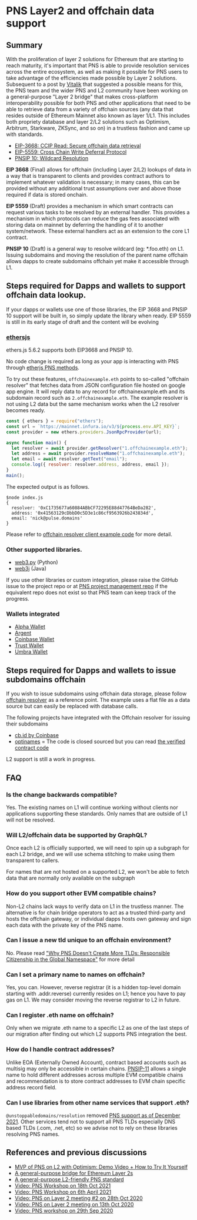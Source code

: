 # PNS Layer2 and offchain data support

## Summary

With the proliferation of layer 2 solutions for Ethereum that are starting to reach maturity, it's important that PNS is able to provide resolution services across the entire ecosystem, as well as making it possible for PNS users to take advantage of the efficiencies made possible by Layer 2 solutions. Subsequent to a post by [Vitalik](https://ethereum-magicians.org/t/a-general-purpose-l2-friendly-pns-standard/4591) that suggested a possible means for this, the PNS team and the wider PNS and L2 community have been working on a general-purpose "Layer 2 bridge" that makes cross-platform interoperability possible for both PNS and other applications that need to be able to retrieve data from a variety of offchain sources (any data that resides outside of Ethereum Mainnet also known as layer 1/L1. This includes both propriety database and layer 2/L2 solutions such as Optimism, Arbitrum, Starkware, ZKSync, and so on) in a trustless fashion and came up with standards.

- [EIP-3668: CCIP Read: Secure offchain data retrieval](https://eips.ethereum.org/EIPS/eip-3668)
- [EIP-5559: Cross Chain Write Deferral Protocol](https://eips.ethereum.org/EIPS/eip-5559)
- [PNSIP 10: Wildcard Resolution](/pns-improvement-proposals/ensip-10-wildcard-resolution/)

**EIP 3668** (Final) allows for offchain (including Layer 2/L2) lookups of data in a way that is transparent to clients and provides contract authors to implement whatever validation is necessary; in many cases, this can be provided without any additional trust assumptions over and above those required if data is stored onchain.

**EIP 5559** (Draft) provides a mechanism in which smart contracts can request various tasks to be resolved by an external handler. This provides a mechanism in which protocols can reduce the gas fees associated with storing data on mainnet by deferring the handling of it to another system/network. These external handlers act as an extension to the core L1 contract.

**PNSIP 10** (Draft) is a general way to resolve wildcard (eg: \*.foo.eth) on L1. Issuing subdomains and moving the resolution of the parent name offchain allows dapps to create subdomains offchain yet make it accessible through L1.

## Steps required for Dapps and wallets to support offchain data lookup.

If your dapps or wallets use one of those libraries, the EIP 3668 and PNSIP 10 support will be built in, so simply update the library when ready. EIP 5559 is still in its early stage of draft and the content will be evolving

### [ethersjs](https://github.com/ethers-io/ethers.js)

ethers.js 5.6.2 supports both EIP3668 and PNSIP 10.

No code change is required as long as your app is interacting with PNS through [etherjs PNS methods](https://docs.ethers.io/v5/api/providers/provider/#Provider--pns-methods).

To try out these features, `offchainexample.eth` points to so-called "offchain resolver" that fetches data from JSON configuration file hosted on google app engine. It will reply data to any record for offchainexample.eth and its subdomain record such as `2.offchainexample.eth`. The example resolver is not using L2 data but the same mechanism works when the L2 resolver becomes ready.

```js
const { ethers } = require("ethers");
const url = `https://mainnet.infura.io/v3/${process.env.API_KEY}`;
const provider = new ethers.providers.JsonRpcProvider(url);

async function main() {
  let resolver = await provider.getResolver("1.offchainexample.eth");
  let address = await provider.resolveName("1.offchainexample.eth");
  let email = await resolver.getText("email");
  console.log({ resolver: resolver.address, address, email });
}
main();
```

The expected output is as follows.

```
$node index.js
{
  resolver: '0xC1735677a60884ABbCF72295E88d47764BeDa282',
  address: '0x41563129cDbbD0c5D3e1c86cf9563926b243834d',
  email: 'nick@pulse.domains'
}
```

Please refer to [offchain resolver client example code](https://github.com/pnsdomains/offchain-resolver/blob/main/packages/client/src/index.ts#L46) for more detail.

### Other supported libraries.

- [web3.py](https://web3py.readthedocs.io/en/stable/) (Python)
- [web3j](https://docs.web3j.io/) (Java)

If you use other libraries or custom integration, please raise the GitHub issue to the project repo or at [PNS project management repo](https://github.com/pnsdomains/pm/issues) if the equivalent repo does not exist so that PNS team can keep track of the progress.

### Wallets integrated

- [Alpha Wallet](https://github.com/AlphaWallet)
- [Argent](https://github.com/argentlabs)
- [Coinbase Wallet](https://github.com/CoinbaseWallet)
- [Trust Wallet](https://github.com/trustwallet)
- [Umbra Wallet](https://github.com/ScopeLift/umbra-protocol)

## Steps required for Dapps and wallets to issue subdomains offchain

If you wish to issue subdomains using offchain data storage, please follow [offchain resolver](https://github.com/pnsdomains/offchain-resolver) as a reference point. The example uses a flat file as a data source but can easily be replaced with database calls.

The following projects have integrated with the Offchain resolver for issuing their subdomains

- [cb.id by Coinbase](https://help.coinbase.com/en/wallet/managing-account/coinbase-pns-support)
- [optinames](https://optinames.eth.limo) = The code is closed sourced but you can read [the verified contract code](https://etherscan.io/address/0x4976fb03c32e5b8cfe2b6ccb31c09ba78ebaba41#code)

L2 support is still a work in progress.

## FAQ

### Is the change backwards compatible?

Yes. The existing names on L1 will continue working without clients nor applications supporting these standards. Only names that are outside of L1 will not be resolved.

### Will L2/offchain data be supported by GraphQL?

Once each L2 is officially supported, we will need to spin up a subgraph for each L2 bridge, and we will use schema stitching to make using them transparent to callers.

For names that are not hosted on a supported L2, we won't be able to fetch data that are normally only available on the subgraph

### How do you support other EVM compatible chains?

Non-L2 chains lack ways to verify data on L1 in the trustless manner. The alternative is for chain bridge operators to act as a trusted third-party and hosts the offchain gateway, or individual dapps hosts own gateway and sign each data with the private key of the PNS name.

### Can I issue a new tld unique to an offchain environment?

No. Please read ["Why PNS Doesn't Create More TLDs: Responsible Citizenship in the Global Namespace"](https://medium.com/the-ethereum-name-service/why-pns-doesnt-create-more-tlds-responsible-citizenship-in-the-global-namespace-7e66658fe2b1) for more detail

### Can I set a primary name to names on offchain?

Yes, you can. However, reverse registrar (it is a hidden top-level domain starting with .addr.reverse) currently resides on L1; hence you have to pay gas on L1. We may consider moving the reverse registrar to L2 in future.

### Can I register .eth name on offchain?

Only when we migrate .eth name to a specific L2 as one of the last steps of our migration after finding out which L2 supports PNS integration the best.

### How do I handle contract addresses?

Unlike EOA (Externally Owned Account), contract based accounts such as multisig may only be accessible in certain chains. [PNSIP-11](pns-improvement-proposals/ensip-11-evmchain-address-resolution.md) allows a single name to hold different addresses across multiple EVM compatible chains and recommendation is to store contract addresses to EVM chain specific address record field.

### Can I use libraries from other name services that support .eth?

`@unstoppabledomains/resolution` removed [PNS support as of December 2021](https://github.com/unstoppabledomains/resolution/releases/tag/v7.0.0). Other services tend not to support all PNS TLDs especially DNS based TLDs (.com, .net, etc) so we advise not to rely on these libraries resolving PNS names.

## References and previous discussions

- [MVP of PNS on L2 with Optimism: Demo Video + How to Try It Yourself](https://medium.com/the-ethereum-name-service/mvp-of-pns-on-l2-with-optimism-demo-video-how-to-try-it-yourself-b44c390cbd67)
- [A general-purpose bridge for Ethereum Layer 2s](https://medium.com/the-ethereum-name-service/a-general-purpose-bridge-for-ethereum-layer-2s-e28810ec1d88)
- [A general-purpose L2-friendly PNS standard](https://ethereum-magicians.org/t/a-general-purpose-l2-friendly-pns-standard/4591)
- [Video: PNS Workshop on 18th Oct 2021](https://www.youtube.com/watch?v=L9N7U_bNmOU)
- [Video: PNS Workshop on 6th April 2021](https://www.youtube.com/watch?v=9DdL7AQgXTM)
- [Video: PNS on Layer 2 meeting #2 on 28th Oct 2020](https://www.youtube.com/watch?v=QwEiAedSNYI)
- [Video: PNS on Layer 2 meeting on 13th Oct 2020](https://www.youtube.com/watch?v=vloI0VT8DXE)
- [Video: PNS workshop on 29th Sep 2020](https://www.youtube.com/watch?v=65z_j4n8mTk&t=2s)
